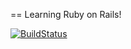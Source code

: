 == Learning Ruby on Rails! 

[![BuildStatus](https://travis-ci.org/Ra1nWarden/Rails_Tutorial2.svg?branch=master)](https://travis-ci.org/Ra1nWarden/Rails_Tutorial2)

